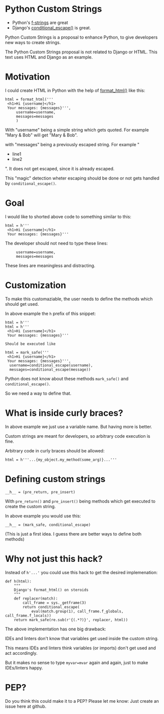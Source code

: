 # Python Custom Strings

* Python's [f-strings](https://docs.python.org/3/tutorial/inputoutput.html#formatted-string-literals) are great
* Django's [conditional_escape()](https://docs.djangoproject.com/en/3.2/ref/utils/#django.utils.html.conditional_escape) is great.

Python Custom Strings is a proposal to enhance Python, to give developers new ways to create strings.

The Python Custom Strings proposal is not related to Django or HTML. This text uses HTML and Django as an example. 

# Motivation

I could create HTML in Python with the help of [format_html()](https://docs.djangoproject.com/en/3.2/ref/utils/#django.utils.html.format_html) like this:

```
html = format_html('''
 <h1>Hi {username}</h1>
 Your messages: {messages}''',
     username=username,
     messages=messages
     )
 ```
 
 With "username" being a simple string which gets quoted. For example "Mary & Bob" will get "Mary &amp; Bob".
 
 with "messages" being a previously escaped string. For example "<ul><li>line1</li><li>line2</li></ul>". It does not get escaped, since it is
 already escaped.
 
This "magic" detection wheter escaping should be done or not gets handled by `conditional_escape()`. 

# Goal

I would like to shorted above code to something similar to this:

```
html = h'''
 <h1>Hi {username}</h1>
 Your messages: {messages}'''
```

The developer should not need to type these lines:
```
     username=username,
     messages=messages
```
These lines are meaningless and distracting.

# Customization

To make this customaziable, the user needs to define the methods which should get used.

In above example the `h` prefix of this snippet:

```
html = h'''
html = h'''
 <h1>Hi {username}</h1>
 Your messages: {messages}'''

Should be executed like

html = mark_safe('''
 <h1>Hi {username}</h1>
 Your messages: {messages}''', 
  username=conditional_escape(username),
  messages=conditional_escape(message))
```

Python does not know about these methods `mark_safe()` and `conditional_escape()`.

So we need a way to define that.

# What is inside curly braces?

In above example we just use a variable name. But having more is better.

Custom strings are meant for developers, so arbitrary code execution is fine.

Arbitrary code in curly braces should be allowed:

```
html = h'''...{my_object.my_method(some_arg)}...'''
```


# Defining custom strings

```
__h__ = (pre_return, pre_insert)
```

With `pre_return()` and `pre_insert()` being methods which get executed to create the custom string.

In above example you would use this:

```
__h__ = (mark_safe, conditional_escape)
```

(This is just a first idea. I guess there are better ways to define both methods)

# Why not just this hack?

Instead of `h'...'` you could use this hack to get the desired implemenation:

```
def h(html):
    """
    Django's format_html() on steroids
    """
    def replacer(match):
        call_frame = sys._getframe(3)
        return conditional_escape(
            eval(match.group(1), call_frame.f_globals, call_frame.f_locals))
    return mark_safe(re.sub(r'{(.*?)}', replacer, html))
```

The above implementation has one big drawback:

IDEs and linters don't know that variables get used inside the custom string.

This means IDEs and linters think variables (or imports) don't get used and
act accordingly.

But it makes no sense to type `myvar=mvar` again and again, just to make IDEs/linters happy.
    

# PEP?

Do you think this could make it to a PEP? Please let me know: Just create an issue here at github.

